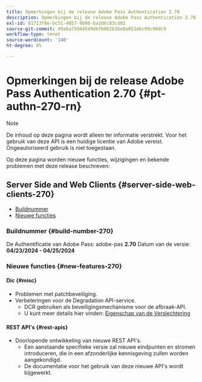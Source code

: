 ```yaml
---
title: Opmerkingen bij de release Adobe Pass Authentication 2.70
description: Opmerkingen bij de release Adobe Pass Authentication 2.70
exl-id: 81713f8e-bc51-4057-9b00-6a2d6c83cd02
source-git-commit: 49a6a75944549dbfb062b1be8a053e6c99c90dc9
workflow-type: tm+mt
source-wordcount: '140'
ht-degree: 0%

---
```


# Opmerkingen bij de release Adobe Pass Authentication 2.70 {#pt-authn-270-rn}

>[!NOTE]
>
>De inhoud op deze pagina wordt alleen ter informatie verstrekt. Voor het gebruik van deze API is een huidige licentie van Adobe vereist. Ongeautoriseerd gebruik is niet toegestaan.

Op deze pagina worden nieuwe functies, wijzigingen en bekende problemen met deze release beschreven:

## Server Side and Web Clients {#server-side-web-clients-270}

* [Buildnummer](#build-number-270)
* [Nieuwe functies](#new-features-270)

### Buildnummer {#build-number-270}

De Authentificatie van Adobe Pass: adobe-pas **2.70**
Datum van de versie: **04/23/2024 - 04/25/2024**

### Nieuwe functies {#new-features-270}

#### Dic {#misc}

* Problemen met patchbeveiliging.
* Verbeteringen voor de Degradation API-service.
   * DCR gebruiken als beveiligingsmechanisme voor de afbraak-API.
   * U kunt meer details hier vinden: [ Eigenschap van de Verslechtering ](../integration-guide-programmers/features-premium/degraded-access/degradation-feature.md)

#### REST API&#39;s {#rest-apis}

* Doorlopende ontwikkeling van nieuwe REST API&#39;s.
   * Een aanstaande specifieke versie zal nieuwe eindpunten en stromen introduceren, die in een afzonderlijke kennisgeving zullen worden aangekondigd.
   * De documentatie voor het gebruik van deze nieuwe API&#39;s wordt bijgewerkt.
